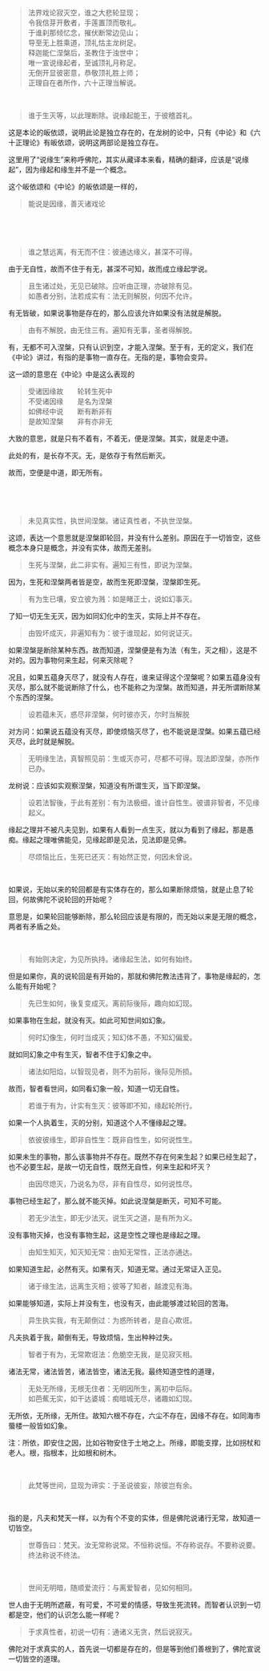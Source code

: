 <blockquote>法界戏论寂灭空，谁之大悲轮显现；<br>令我信芽开敷者，手莲置顶而敬礼。<br>于谁刹那倾忆念，摧伏断常边见山；<br>导至无上胜乘道，顶礼怙主龙树足。<br>释迦能仁涅槃后，圣教住于浊世中；<br>唯一宣说缘起者，至诚顶礼月称足。<br>无倒开显彼密意，恭敬顶礼胜上师；<br>正理自在者所作，六十正理当解说。</blockquote><p><br></p><blockquote>谁于生灭等，以此理断除。说缘起能王，于彼稽首礼。</blockquote><p>这是本论的皈依颂，说明此论是独立存在的，在龙树的论中，只有《中论》和《六十正理论》有皈依颂，说明这两部论是独立存在。</p><p>这里用了“说缘生”来称呼佛陀，其实从藏译本来看，精确的翻译，应该是“说缘起”，因为缘起和缘生并不是一个概念。</p><p>这个皈依颂和《中论》的皈依颂是一样的，</p><blockquote>能说是因缘，善灭诸戏论</blockquote><p><br></p><p><br></p><blockquote>谁之慧远离，有无而不住：彼通达缘义，甚深不可得。</blockquote><p>由于无自性，故而不住于有无，甚深不可知，故而成立缘起学说。</p><blockquote>且生诸过处，无见已破除。应听由正理，亦破除有见。<br>如愚者分别，法若成实有：法无则解脱，何因不允许。</blockquote><p>有无皆破，如果说事物是存在的，那么应该允许如果没有法就是解脱。</p><blockquote>由有不解脱，由无住三有。遍知有无事，圣者得解脱。</blockquote><p>有，无都不可入涅槃，只有认识到空，才能入涅槃。至于有，无的定义，我们在《中论》讲过，有指的是事物一直存在。无指的是，事物会变异。</p><p>这一颂的意思在《中论》中是这么表现的</p><blockquote>受诸因缘故　　轮转生死中<br>不受诸因缘　　是名为涅槃　<br>如佛经中说　　断有断非有<br>是故知涅槃　　非有亦非无　</blockquote><p>大致的意思，就是只有不着有，不着无，便是涅槃。其实，就是走中道。</p><p>此处的有，是长存不灭。无，是依存于有然后断灭。</p><p>故而，空便是中道，即无所有。</p><p><br></p><p><br></p><blockquote>未见真实性，执世间涅槃。诸证真性者，不执世涅槃。</blockquote><p>这颂，表达一个意思就是涅槃即轮回，并没有什么差别。原因在于一切皆空，这些概念本身只是概念，并没有实体，故而无差别。</p><blockquote>生死与涅槃，此二非实有。遍知三有性，即说为涅槃。</blockquote><p>因为，生死和涅槃两者皆是空，故而生死即涅槃，涅槃即生死。</p><blockquote>有为生已壤，安立彼为溅：如是睹正士，说如幻事灭。</blockquote><p>了知一切无生无灭，因为如同幻化中的生灭，实际上并不存在。</p><blockquote>由毁坏成灭，非遍知有为：彼于谁现起，如何说证灭。</blockquote><p>如果涅槃是断除某种东西。故而知道，涅槃便是有为法（有生，灭之相），这是不对的。因为事物何来生起，何来灭除呢？</p><p>况且，如果五蕴身灭尽了，就没有人存在，谁来证得这个涅槃呢？如果五蕴身没有灭尽，那么就不能说断除了什么，也不能称之为涅槃。故而知道，并无所谓断除某个东西的涅槃。</p><blockquote>设若蕴未灭，惑尽非涅槃，何时彼亦灭，尔时当解脱</blockquote><p>对方问：如果说五蕴没有灭尽，即使烦恼灭尽了，也不能说是涅槃。如果五蕴已经灭尽，此时就是解脱。</p><blockquote>无明缘生法，真智照见前：生或灭亦可，尽都不可得。现法即涅槃，亦所作已办。</blockquote><p>龙树说：应该如实观察涅槃，知道没有所谓生灭，当下即涅槃。</p><blockquote>设若法智後，于此有差别：有为法极细，谁计自性生。彼谱非智者，不见缘起义。</blockquote><p>缘起之理并不被凡夫见到，如果有人看到一点生灭，就以为看到了缘起，那是愚痴。缘起之理唯佛能见，见缘起即是见法，见法即是见佛。</p><blockquote>尽烦恼比丘，生死已还灭：有始然正觉，何因未曾说。</blockquote><p><br></p><p>如果说，无始以来的轮回都是有实体存在的，那么如果断除烦恼，就是止息了轮回，何故佛陀不说轮回的开始呢？</p><p>意思是，如果轮回能够断除，那么轮回应该是有限的，而无始以来是无限的概念，两者有矛盾之处。</p><p><br></p><blockquote>有始则决定，为见所执持。诸缘起生法，如何有始终。</blockquote><p>但是如果你，真的说轮回是有开始的，那就和佛陀教法违背了，事物是缘起的，怎么能有开始呢？</p><blockquote>先已生如何，後复变成灭。离前际後际，趣向如幻现。</blockquote><p>如果事物在生起，就没有灭。如此可知世间如幻象。</p><blockquote>何时幻像生，何时当成灭；知幻体不愚，不知幻偏爱。</blockquote><p>就如同幻象之中有生灭，智者不住于幻象之中。</p><blockquote>诸法如阳焰，以智现见者，则不为前际，後际见所损。</blockquote><p>故而，智者看世间，如同看幻象一般，知道一切无自性。</p><blockquote>若谁于有为，计实有生灭：彼等即不知，缘起轮所行。</blockquote><p>如果一个人执着生，灭的分别，知道这个人不懂缘起之理。</p><blockquote>依彼彼缘生，即非自性生：既非自性生，如何说性生。</blockquote><p>如果未生的事物，那么该事物并不存在。既然不存在何来生起？如果已经生起了，也不必要生起，是故一切无自性，既然无自性，何来生起和坏灭？</p><blockquote>由因尽熄灭，乃说名为尽，非有自性尽，如何说性尽。</blockquote><p>事物已经生起了，那么就不能灭掉。如此说涅槃是断灭，可知不可能。</p><blockquote>若无少法生，即无少法灭。说生灭之道，是有所为义。</blockquote><p>没有事物灭掉，也没有事物生起，这是空性之理也是缘起之理。</p><blockquote>由知生知灭，知灭知无常：由知无常性，正法亦通达。</blockquote><p>如果知道生起，必然有灭。如果有灭，知道无常。通过无常证入正见。</p><blockquote>诸于缘生法，远离生灭相；彼等了知者，越渡见有海。</blockquote><p>如果能够知道，实际上并没有生，也没有灭，由此能够渡过轮回的苦海。</p><blockquote>异生执实我，有无颠倒过：为惑所转者，是自心欺诳。</blockquote><p>凡夫执着于我，颠倒有无，导致烦恼，生出种种过失。</p><blockquote>智者于有为，无常欺诳法：危脆空无我，是见寂灭相。</blockquote><p>诸法无常，诸法皆苦，诸法皆空，诸法无我。最终知道空性的道理，</p><blockquote>无处无所缘，无根无住者：无明因所生，离初中后际。<br>如芭蕉无实，如干达婆城：痴暗城无尽，诸趣如幻现。</blockquote><p>无所依，无所缘，无所住。故知六根不存在，六尘不存在，因缘不存在。如同海市蜃楼一般皆如幻象。</p><p>注：所依，即安住之因，比如谷物安住于土地之上。所缘，即能支撑，比如拐杖和老人。根，指根本，比如根和树木。</p><p><br></p><blockquote>此梵等世间，显现为谛实：于圣说彼妄，除彼岂有余。</blockquote><p><br></p><p>指的是，凡夫和梵天一样，以为有个不变的实体，但是佛陀说诸行无常，故知道一切皆空。</p><blockquote>世尊告曰：梵天。汝无常称说常。不恒称说恒。不存称说存。不要称说要。终法称说不终法。</blockquote><p><br></p><blockquote>世间无明暗，随顺爱流行：与离爱智者，见如何相同。</blockquote><p>世人由于无明所遮蔽，有可爱，不可爱的情感，导致生死流转。而智者认识到一切都是空，他们的认识怎么能一样呢？</p><blockquote>于求真性者，初说一切有：通诸义无贪，然后说寂灭。</blockquote><p>佛陀对于求真实的人，首先说一切都是存在的，但是等到他们善根到了，佛陀宣说一切皆空的道理。</p>
